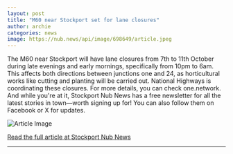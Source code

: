 ```yaml
---
layout: post
title: "M60 near Stockport set for lane closures"
author: archie
categories: news
image: https://nub.news/api/image/698649/article.jpeg
---
```

The M60 near Stockport will have lane closures from 7th to 11th October during late evenings and early mornings, specifically from 10pm to 6am. This affects both directions between junctions one and 24, as horticultural works like cutting and planting will be carried out. National Highways is coordinating these closures. For more details, you can check one.network. And while you're at it, Stockport Nub News has a free newsletter for all the latest stories in town—worth signing up for! You can also follow them on Facebook or X for updates.

![Article Image](https://nub.news/api/image/698649/article.jpeg)

[Read the full article at Stockport Nub News](https://stockport.nub.news/news/local-news/m60-near-stockport-set-for-lane-closures-274501)

---
